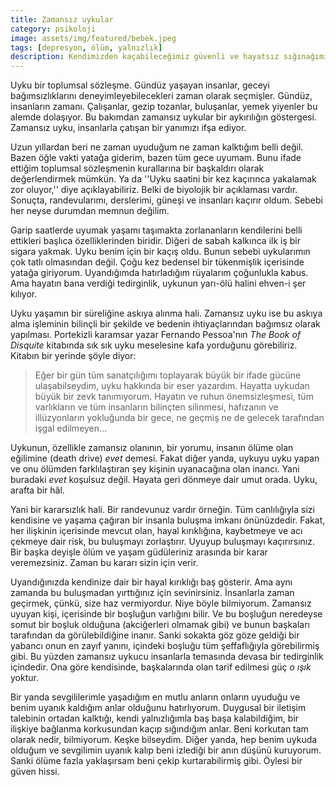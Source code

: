 ```yaml
---
title: Zamansız uykular
category: psikoloji
image: assets/img/featured/bebek.jpeg
tags: [depresyon, ölüm, yalnızlık]
description: Kendimizden kaçabileceğimiz güvenli ve hayatsız sığınağımız uyku.
--- 
```


Uyku bir toplumsal sözleşme. Gündüz yaşayan insanlar, geceyi bağımsızlıklarını deneyimleyebilecekleri zaman olarak seçmişler. Gündüz, insanların zamanı. Çalışanlar, gezip tozanlar, buluşanlar, yemek yiyenler bu alemde dolaşıyor. Bu bakımdan zamansız uykular bir aykırılığın göstergesi. Zamansız uyku, insanlarla çatışan bir yanımızı ifşa ediyor.

Uzun yıllardan beri ne zaman uyuduğum ne zaman kalktığım belli değil. Bazen öğle vakti yatağa giderim, bazen tüm gece uyumam. Bunu ifade ettiğim toplumsal sözleşmenin kurallarına bir başkaldırı olarak değerlendirmek mümkün. Ya da ''Uyku saatini bir kez kaçırınca yakalamak zor oluyor,'' diye açıklayabiliriz. Belki de biyolojik bir açıklaması vardır. Sonuçta, randevularımı, derslerimi, güneşi ve insanları kaçırır oldum. Sebebi her neyse durumdan memnun değilim. 

Garip saatlerde uyumak yaşamı taşımakta zorlananların kendilerini belli ettikleri başlıca özelliklerinden biridir. Diğeri de sabah kalkınca ilk iş bir sigara yakmak. Uyku benim için bir kaçış oldu. Bunun sebebi uykularımın çok tatlı olmasından değil. Çoğu kez bedensel bir tükenmişlik içerisinde yatağa giriyorum. Uyandığımda hatırladığım rüyalarım çoğunlukla kabus. Ama hayatın bana verdiği tedirginlik, uykunun yarı-ölü halini ehven-i şer kılıyor. 

Uyku yaşamın bir süreliğine askıya alınma hali. Zamansız uyku ise bu askıya alma işleminin bilinçli bir şekilde ve bedenin ihtiyaçlarından bağımsız olarak yapılması. Portekizli karamsar yazar Fernando Pessoa'nın _The Book of Disquite_ kitabında sık sık uyku meselesine kafa yorduğunu görebiliriz. Kitabın bir yerinde şöyle diyor:

> Eğer bir gün tüm sanatçılığımı toplayarak büyük bir ifade gücüne ulaşabilseydim, uyku hakkında bir eser yazardım. Hayatta uykudan büyük bir zevk tanımıyorum. Hayatın ve ruhun önemsizleşmesi, tüm varlıkların ve tüm insanların bilinçten silinmesi, hafızanın ve illüzyonların yokluğunda bir gece, ne geçmiş ne de gelecek tarafından işgal edilmeyen...

Uykunun, özellikle zamansız olanının, bir yorumu, insanın ölüme olan eğilimine (death drive) _evet_ demesi. Fakat diğer yanda, uykuyu uyku yapan ve onu ölümden farklılaştıran şey kişinin uyanacağına olan inancı. Yani buradaki _evet_ koşulsuz değil. Hayata geri dönmeye dair umut orada. Uyku, arafta bir hâl. 

Yani bir kararsızlık hali. Bir randevunuz vardır örneğin. Tüm canlılığıyla sizi kendisine ve yaşama çağıran bir insanla buluşma imkanı önünüzdedir. Fakat, her ilişkinin içerisinde mevcut olan, hayal kırıklığına, kaybetmeye ve acı çekmeye dair risk, bu buluşmayı zorlaştırır. Uyuyup buluşmayı kaçırırsınız. Bir başka deyişle ölüm ve yaşam güdüleriniz arasında bir karar veremezsiniz. Zaman bu kararı sizin için verir. 

Uyandığınızda kendinize dair bir hayal kırıklığı baş gösterir. Ama aynı zamanda bu buluşmadan yırttığınız için sevinirsiniz. İnsanlarla zaman geçirmek, çünkü, size haz vermiyordur. Niye böyle bilmiyorum. Zamansız uyuyan kişi, içerisinde bir boşluğun varlığını bilir. Ve bu boşluğun neredeyse somut bir boşluk olduğuna (akciğerleri olmamak gibi) ve bunun başkaları tarafından da görülebildiğine inanır. Sanki sokakta göz göze geldiği bir yabancı onun en zayıf yanını, içindeki boşluğu tüm şeffaflığıyla görebilirmiş gibi. Bu yüzden zamansız uykucu  insanlarla temasında devasa bir tedirginlik içindedir. Ona göre kendisinde, başkalarında olan tarif edilmesi güç _o ışık_ yoktur. 

Bir yanda sevgililerimle yaşadığım en mutlu anların onların uyuduğu ve benim uyanık kaldığım anlar olduğunu hatırlıyorum. Duygusal bir iletişim talebinin ortadan kalktığı, kendi yalnızlığımla baş başa kalabildiğim, bir ilişkiye bağlanma korkusundan kaçıp sığındığım anlar. Beni korkutan tam olarak nedir, bilmiyorum. Keşke bilseydim. Diğer yanda, hep benim uykuda olduğum ve sevgilimin uyanık kalıp beni izlediği bir anın düşünü kuruyorum. Sanki ölüme fazla yaklaşırsam beni çekip kurtarabilirmiş gibi. Öylesi bir güven hissi. 






